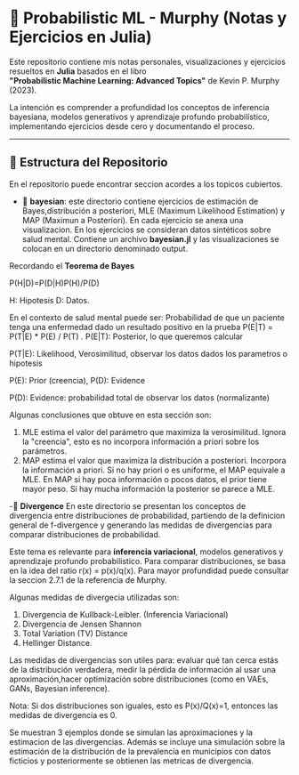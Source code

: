 # 📘 Probabilistic ML - Murphy (Notas y Ejercicios en Julia)

Este repositorio contiene mis notas personales, visualizaciones y ejercicios resueltos en **Julia** basados en el libro  
**"Probabilistic Machine Learning: Advanced Topics"** de Kevin P. Murphy (2023).

La intención es comprender a profundidad los conceptos de inferencia bayesiana, modelos generativos y aprendizaje profundo probabilístico, implementando ejercicios desde cero y documentando el proceso.

---

## 📂 Estructura del Repositorio

En el repositorio puede encontrar seccion acordes a los topicos cubiertos.
- 📂 **bayesian**: este directorio contiene ejercicios de estimación de Bayes,distribución a posteriori, MLE (Maximum Likelihood Estimation) y MAP (Maximun a Posteriori). En cada ejercicio se anexa una visualizacion. En los ejercicios se consideran datos sintéticos sobre salud mental. Contiene un archivo **bayesian.jl** y las visualizaciones se colocan en un directorio denominado output.

Recordando el **Teorema de Bayes**

P(H|D)=P(D|H)P(H)/P(D)

H: Hipotesis
D: Datos.

En el contexto de salud mental puede ser:
Probabilidad de que un paciente tenga una enfermedad dado un resultado positivo en la prueba
 P(E|T) = P(T|E) * P(E) / P(T)
 . 
P(E|T): Posterior, lo que queremos calcular

P(T|E): Likelihood, Verosimilitud, observar los datos dados los parametros o hipotesis 

P(E): Prior (creencia), P(D): Evidence

P(D): Evidence: probabilidad total de observar los datos (normalizante)

Algunas conclusiones que obtuve en esta sección son:
1. MLE estima el valor del parámetro que maximiza la verosimilitud. Ignora la "creencia", esto es no incorpora información a priori sobre los parámetros.
2. MAP estima el valor que maximiza la distribución a posteriori. Incorpora la información a priori. Si no hay priori o es uniforme, el MAP equivale a MLE. En MAP si hay poca información o pocos datos, el prior tiene mayor peso. Si hay mucha información la posterior se parece a MLE.

-📂 **Divergence** En este directorio se presentan los conceptos de divergencia entre distribuciones de probabilidad, partiendo de la definicion general de f-divergence y generando las medidas de divergencias para comparar distribuciones de probabilidad.

Este tema es relevante para **inferencia variacional**, modelos generativos y aprendizaje profundo probabilistico.
Para comparar distribuciones, se basa en la idea del ratio r(x) = p(x)/q(x). Para mayor profundidad puede consultar la seccion 2.7.1 de la referencia de Murphy.

Algunas medidas de divergecia utilizadas son:
1. Divergencia de Kullback-Leibler. (Inferencia Variacional) 
2. Divergencia de Jensen Shannon
3. Total Variation (TV) Distance
4. Hellinger Distance.


Las medidas de divergencias son utiles para: evaluar qué tan cerca estás de la distribución verdadera, medir la pérdida de información al usar una aproximación,hacer optimización sobre distribuciones (como en VAEs, GANs, Bayesian inference).

Nota: Si dos distribuciones son iguales, esto es P(x)/Q(x)=1, entonces las medidas de divergencia es 0.

Se muestran 3 ejemplos donde se simulan las aproximaciones y la estimacion de las divergencias. Además se incluye una simulación sobre la estimación de la distribución de la prevalencia en municipios con datos ficticios y posteriormente se obtienen las metricas de divergencia.
